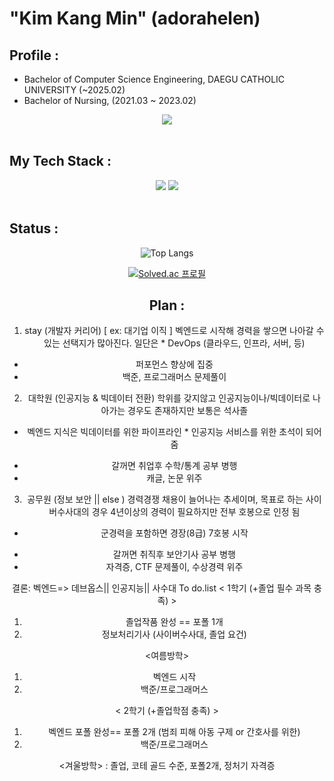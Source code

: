 

# "Kim Kang Min" (adorahelen)

## Profile : 
- Bachelor of Computer Science Engineering, DAEGU CATHOLIC UNIVERSITY (~2025.02)
- Bachelor of Nursing, (2021.03 ~ 2023.02)

<div align="center">
  <a href="mailto:adorahelenmin@gmail.com"><img src="https://img.shields.io/badge/Gmail-EA4335?style=for-the-badge&logo=Gmail&logoColor=white" /></a>
</div>
</br>
  
## My Tech Stack :
<div align="center">
  <img src="https://img.shields.io/badge/Spring-6DB33F?style=for-the-badge&logo=Spring&logoColor=white" />
  <img src="https://img.shields.io/badge/MySQL-4479A1?style=for-the-badge&logo=MySQL&logoColor=white" />
</div>
</br>


## Status :
<div align="center">

![Top Langs](https://github-readme-stats.vercel.app/api/top-langs/?username=adorahelen)

[![Solved.ac
프로필](http://mazassumnida.wtf/api/generate_badge?boj=adorahelen)](https://solved.ac/adorahelen)


## Plan :
1. stay (개발자 커리어)  [ ex: 대기업 이직 ] 
벡엔드로 시작해 경력을 쌓으면 나아갈 수있는 선택지가 많아진다. 일단은 * DevOps
(클라우드, 인프라, 서버, 등)
- 퍼포먼스 향상에 집중 
- 백준, 프로그래머스 문제풀이

2. 대학원 (인공지능 & 빅데이터 전환)
학위를 갖지않고 인공지능이나/빅데이터로 나아가는 경우도 존재하지만 보통은 석사졸
 * 벡엔드 지식은 빅데이터를 위한 파이프라인   * 인공지능 서비스를 위한 초석이 되어줌 
- 갈꺼면 취업후 수학/통계 공부 병행
- 캐글, 논문 위주

3. 공무원 (정보 보안 || else )
경력경쟁 채용이 늘어나는 추세이며,
목표로 하는 사이버수사대의 경우 4년이상의 경력이 필요하지만 전부 호봉으로 인정 됨
 * 군경력을 포함하면 경장(8급) 7호봉 시작
- 갈꺼면 취직후 보안기사 공부 병행
- 자격증, CTF 문제풀이, 수상경력 위주


결론: 벡엔드=> 데브옵스|| 인공지능|| 사수대​
To do.list
< 1학기 (+졸업 필수 과목 충족) >
1. 졸업작품 완성 == 포폴 1개
2. 정보처리기사 (사이버수사대, 졸업 요건)

<여름방학>
1. 벡엔드 시작
2. 백준/프로그래머스 

< 2학기 (+졸업학점 충족) >
1. 벡엔드 포폴 완성== 포폴 2개 
(범죄 피해 아동 구제 or 간호사를 위한)
2. 백준/프로그래머스

<겨울방학>
: 졸업, 코테 골드 수준, 포폴2개, 정처기 자격증




<!--
**adorahelen/adorahelen** is a ✨ _special_ ✨ repository because its `README.md` (this file) appears on your GitHub profile.

Here are some ideas to get you started:

- 🔭 I’m currently working on ...
- 🌱 I’m currently learning ...
- 👯 I’m looking to collaborate on ...
- 🤔 I’m looking for help with ...
- 💬 Ask me about ...
- 📫 How to reach me: ...
- 😄 Pronouns: ...
- ⚡ Fun fact: ...
-->
